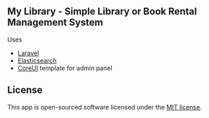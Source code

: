 ## My Library - Simple Library or Book Rental Management System

Uses 
- [Laravel](https://laravel.com)
- [Elasticsearch](https://elastic.co)
- [CoreUI](https://coreui.io/) template for admin panel



## License

This app is open-sourced software licensed under the [MIT license](https://opensource.org/licenses/MIT).

